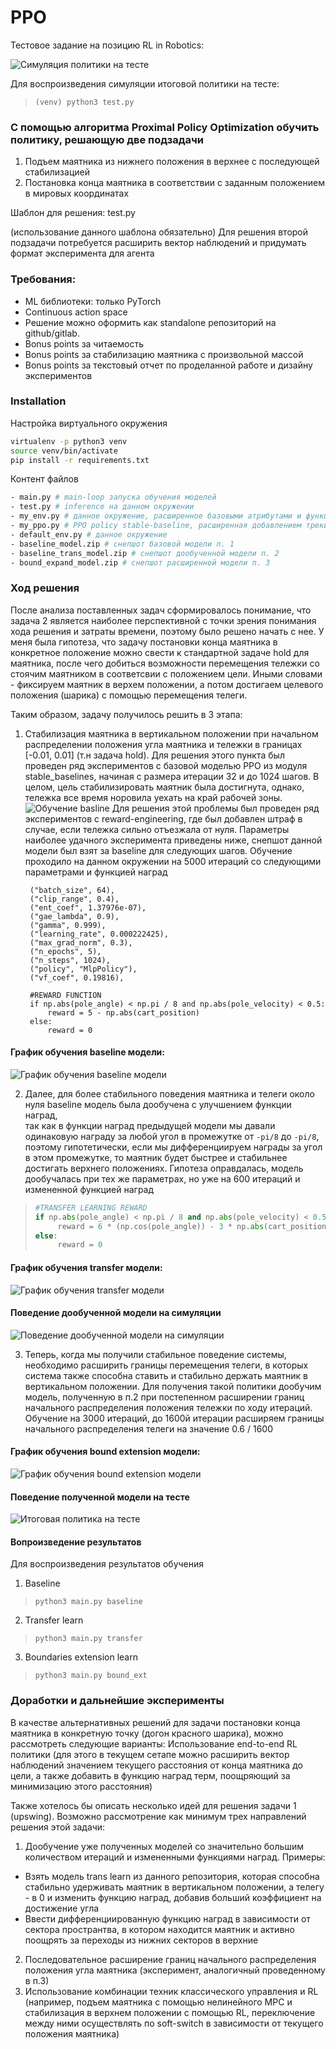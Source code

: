 # PPO

Тестовое задание на позицию RL in Robotics:

![Симуляция политики на тесте](test.gif)

Для воспроизведения симуляции итоговой политики на тесте:
> `(venv) python3 test.py`

### С помощью алгоритма Proximal Policy Optimization обучить политику, решающую две подзадачи

1. Подъем маятника из нижнего положения в верхнее с последующей стабилизацией 
2. Постановка конца маятника в соответствии с заданным положением в мировых координатах

Шаблон для решения: test.py

(использование данного шаблона обязательно)
Для решения второй подзадачи потребуется расширить вектор наблюдений и придумать формат эксперимента для агента

### Требования:
- ML библиотеки: только PyTorch
- Continuous action space
- Решение можно оформить как standalone репозиторий на github/gitlab. 
- Bonus points за читаемость
- Bonus points за стабилизацию маятника с произвольной массой
- Bonus points за текстовый отчет по проделанной работе и дизайну экспериментов


### Installation

Настройка виртуального окружения
```bash
virtualenv -p python3 venv
source venv/bin/activate
pip install -r requirements.txt
```

Контент файлов
```bash
- main.py # main-loop запуска обучения моделей
- test.py # inference на данном окружении
- my_env.py # данное окружение, расширенное базовыми атрибутами и функцией наград
- my_ppo.py # PPO policy stable-baseline, расширенная добавлением трекинга mlflow
- default_env.py # данное окружение
- baseline_model.zip # снепшот базовой модели п. 1
- baseline_trans_model.zip # снепшот дообученной модели п. 2
- bound_expand_model.zip # снепшот расширенной модели п. 3
```
### Ход решения

После анализа поставленных задач сформировалось понимание, что задача 2 является наиболее перспективной с точки зрения 
понимания хода решения и затраты времени, поэтому было решено начать с нее.  У меня была гипотеза, что задачу постановки 
конца маятника в конкретное положение можно свести к стандартной задаче hold для маятника, после чего добиться возможности 
перемещения тележки со стоячим маятником в соответсвии с положением цели. Иными словами - фиксируем маятник в верхем положении,
а потом достигаем целевого положения (шарика) с помощью перемещения телеги.

Таким образом, задачу получилось решить в 3 этапа:

1. Стабилизация маятника в вертикальном положении при начальном распределении положения угла маятника и тележки
   в границах [-0.01, 0.01] (т.н задача hold).
   Для решения этого пункта был проведен ряд экспериментов с базовой моделью PPO из модуля stable_baselines, начиная с размера итерации 
   32 и до 1024 шагов. В целом, цель стабилизировать маятник была достигнута, однако, тележка все время норовила уехать на
   край рабочей зоны.
   ![Обучение basline](left_pole.gif)
   Для решения этой проблемы был проведен ряд экспериментов с reward-engineering, где был добавлен штраф в случае, 
   если тележка сильно отъезжала от нуля. Параметры наиболее удачного эксперимента приведены ниже, снепшот данной модели
   был взят за baseline для следующих шагов. Обучение проходило на данном окружении на 5000 итераций со следующими параметрами и функцией наград
   >    
        ("batch_size", 64),
        ("clip_range", 0.4),
        ("ent_coef", 1.37976e-07),
        ("gae_lambda", 0.9),
        ("gamma", 0.999),
        ("learning_rate", 0.000222425),
        ("max_grad_norm", 0.3),
        ("n_epochs", 5),
        ("n_steps", 1024),
        ("policy", "MlpPolicy"),
        ("vf_coef", 0.19816),
    
        #REWARD FUNCTION
        if np.abs(pole_angle) < np.pi / 8 and np.abs(pole_velocity) < 0.5:
            reward = 5 - np.abs(cart_position)
        else:
            reward = 0
#### График обучения baseline модели:
![График обучения baseline модели ](baseline_reward.png)

2. Далее, для более стабильного поведения маятника и телеги около нуля baseline модель была дообучена с улучшением функции наград,  
   так как в функции наград предыдущей модели мы давали одинаковую награду за любой угол в промежутке от `-pi/8` до `-pi/8`,
   поэтому гипотетически, если мы дифференциируем награды за угол в этом промежутке, то маятник будет быстрее и стабильнее достигать
   верхнего положениях. Гипотеза оправдалась, модель дообучалась при тех же параметрах, но уже на 600 итераций и измененной функцией наград
>```python
>#TRANSFER LEARNING REWARD
> if np.abs(pole_angle) < np.pi / 8 and np.abs(pole_velocity) < 0.5:
>      reward = 6 * (np.cos(pole_angle)) - 3 * np.abs(cart_position) + (cart_position) < 0.05) * 2
> else:
>      reward = 0
> ```

#### График обучения transfer модели:
![График обучения transfer модели ](transfer_reward.png)

#### Поведение дообученной модели на симуляции
![Поведение дообученной модели на симуляции](stable_pole.gif)

3. Теперь, когда мы получили стабильное поведение системы, необходимо расширить границы перемещения телеги, в которых
   система также способна ставить и стабильно держать маятник в вертикальном положении. Для получения такой политики
   дообучим модель, полученную в п.2 при постепенном расширении границ начального распределения положения тележки по ходу итераций. 
   Обучение  на 3000 итераций, до 1600й итерации расширяем границы начального распределения телеги на значение 0.6 / 1600

#### График обучения bound extension модели:
![График обучения bound extension модели ](bound_extension_reward.png)

#### Поведение полученной модели на тесте
![Итоговая политика на тесте](inference.gif)

#### Вопроизведение результатов
Для воспроизведения результатов обучения
1. Baseline
> `python3 main.py baseline`
2. Transfer learn
> `python3 main.py transfer`
3. Boundaries extension learn
> `python3 main.py bound_ext`


### Доработки и дальнейшие эксперименты

В качестве альтернативных решений для задачи постановки конца маятника в конкретную точку (догон красного шарика), можно рассмотреть следующие варианты:
Использование end-to-end RL политики (для этого в текущем сетапе можно расширить вектор наблюдений значением текущего расстояния от конца маятника до цели,
а также добавить в функцию наград терм, поощряющий за минимизацию этого расстояния)

Также хотелось бы описать несколько идей для решения задачи 1 (upswing). Возможно рассмотрение как минимум трех направлений решения этой задачи:
1. Дообучение уже полученных моделей со значительно большим количеством итераций и измененными функциями наград. Примеры:
- Взять модель trans learn из данного репозитория, которая способна стабильно удерживать маятник в вертикальном положении, а телегу - в 0
и изменить функцию наград, добавив больший коэффициент на достижение угла
- Ввести дифференциированную функцию наград в зависимости от сектора пространтва, в котором находится маятник и активно поощрять за переходы из нижних секторов в верхние
2. Последовательное расширение границ начального распределения положения угла маятника (эксперимент, аналогичный проведенному в п.3)
3. Использование комбинации техник классического управления и RL (например, подъем маятника с помощью нелинейного MPC и 
стабилизация в верхнем положении с помощью RL, переключение между ними осуществлять по soft-switch в зависимости от текущего положения маятника)

